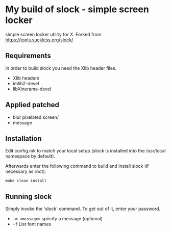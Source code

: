 My build of slock - simple screen locker
========================================
simple screen locker utility for X. Forked from https://tools.suckless.org/slock/


Requirements
------------
In order to build slock you need the Xlib header files.
* Xlib headers
* imlib2-devel
* libXinerama-devel


Applied patched
---------------

* blur pixelated screen/
* message


Installation
------------
Edit config.mk to match your local setup (slock is installed into
the /usr/local namespace by default).

Afterwards enter the following command to build and install slock
(if necessary as root):

    make clean install


Running slock
-------------
Simply invoke the 'slock' command. To get out of it, enter your password.

* `-m <message>` specify a message (optional)
* `-f` List font names
